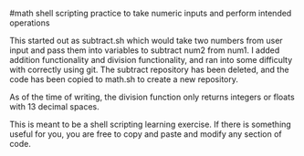 #math
shell scripting practice to take numeric inputs and perform intended operations

This started out as subtract.sh which would take two numbers from user input
and pass them into variables to subtract num2 from num1. I added addition
functionality and division functionality, and ran into some difficulty with
correctly using git. The subtract repository has been deleted, and the code has
been copied to math.sh to create a new repository.

As of the time of writing, the division function only returns integers or floats
with 13 decimal spaces.

This is meant to be a shell scripting learning exercise. If there is something
useful for you, you are free to copy and paste and modify any section of code.